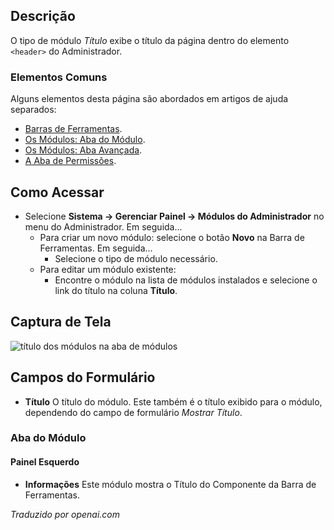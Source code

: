<!-- Filename: Help4.x:Admin_Modules:_Title  / Display title: Módulos: Título -->

## Descrição

O tipo de módulo *Título* exibe o título da página dentro do elemento `<header>` do Administrador.

### Elementos Comuns

Alguns elementos desta página são abordados em artigos de ajuda separados:

* [Barras de Ferramentas](jdocmanual?article=help/common-elements/toolbars).
* [Os Módulos: Aba do Módulo](jdocmanual?article=help/modules/modules-module-tab).
* [Os Módulos: Aba Avançada](jdocmanual?article=help/modules/modules-advanced-tab).
* [A Aba de Permissões](jdocmanual?article=help/common-elements/edit-permissions).

## Como Acessar

- Selecione **Sistema → Gerenciar Painel → Módulos do Administrador** no menu do Administrador. Em seguida...
  - Para criar um novo módulo: selecione o botão **Novo** na Barra de Ferramentas. Em seguida...
    - Selecione o tipo de módulo necessário.
  - Para editar um módulo existente:
    - Encontre o módulo na lista de módulos instalados e selecione o
      link do título na coluna **Título**.

## Captura de Tela

![título dos módulos na aba de módulos](../../../ptbr/images/modules-admin/modules-title-module-tab.png)

## Campos do Formulário

- **Título** O título do módulo. Este também é o título exibido para o módulo, dependendo do campo de formulário *Mostrar Título*.

### Aba do Módulo

#### Painel Esquerdo

- **Informações** Este módulo mostra o Título do Componente da Barra de Ferramentas.

*Traduzido por openai.com*

